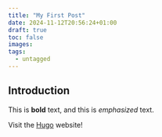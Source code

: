 ```yaml
---
title: "My First Post"
date: 2024-11-12T20:56:24+01:00
draft: true
toc: false
images:
tags:
  - untagged
---
```


## Introduction

This is **bold** text, and this is *emphasized* text.

Visit the [Hugo](https://gohugo.io) website!

